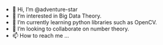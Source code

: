 - 👋 Hi, I’m @adventure-star
- 👀 I’m interested in Big Data Theory.
- 🌱 I’m currently learning python libraries such as OpenCV.
- 💞️ I’m looking to collaborate on number theory. 
- 📫 How to reach me ...

<!---
adventure-star/adventure-star is a ✨ special ✨ repository because its `README.md` (this file) appears on your GitHub profile.
You can click the Preview link to take a look at your changes.
--->
